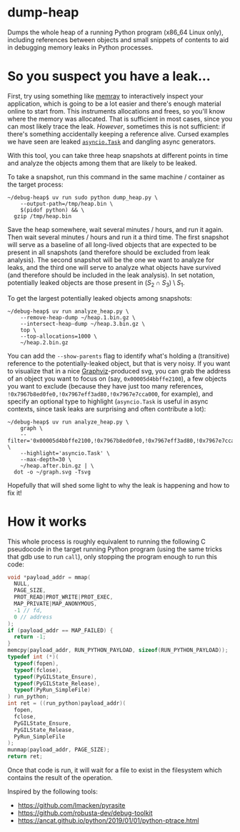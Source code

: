 dump-heap
=========

Dumps the whole heap of a running Python program (x86_64 Linux only), including
references between objects and small snippets of contents to aid in debugging
memory leaks in Python processes.

So you suspect you have a leak...
=================================

First, try using something like [memray](https://bloomberg.github.io/memray/)
to interactively inspect your application, which is going to be a lot easier
and there's enough material online to start from. This instruments allocations
and frees, so you'll know where the memory was allocated. That is sufficient in
most cases, since you can most likely trace the leak. _However_, sometimes this
is not sufficient: if there's something accidentally keeping a reference alive.
Cursed examples we have seen are leaked
[`asyncio.Task`](https://docs.python.org/3/library/asyncio-task.html#asyncio.Task)
and dangling async generators.

With this tool, you can take three heap snapshots at different points in time
and analyze the objects among them that are likely to be leaked.

To take a snapshot, run this command in the same machine / container as the
target process:

```shell
~/debug-heap$ uv run sudo python dump_heap.py \
    --output-path=/tmp/heap.bin \
    $(pidof python) && \
  gzip /tmp/heap.bin
```

Save the heap somewhere, wait several minutes / hours, and run it again. Then
wait several minutes / hours and run it a third time. The first snapshot will
serve as a baseline of all long-lived objects that are expected to be present
in all snapshots (and therefore should be excluded from leak analysis). The
second snapshot will be the one we want to analyze for leaks, and the third one
will serve to analyze what objects have survived (and therefore should be
included in the leak analysis). In set notation, potentially leaked objects are
those present in $`(S_2 \cap S_3) \setminus S_1`$.

To get the largest potentially leaked objects among snapshots:

```shell
~/debug-heap$ uv run analyze_heap.py \
    --remove-heap-dump ~/heap.1.bin.gz \
    --intersect-heap-dump ~/heap.3.bin.gz \
    top \
    --top-allocations=1000 \
    ~/heap.2.bin.gz
```

You can add the `--show-parents` flag to identify what's holding a (transitive)
reference to the potentially-leaked object, but that is very noisy. If you want
to visualize that in a nice [Graphviz](https://graphviz.org/)-produced svg, you
can grab the address of an object you want to focus on (say,
`0x00005d4bbffe2100`), a few objects you want to exclude (because they have
just too many references, `!0x7967b8ed0fe0,!0x7967eff3ad80,!0x7967e7cca000`,
for example), and specify an optional type to highlight (`asyncio.Task` is
useful in async contexts, since task leaks are surprising and often contribute
a lot):

```shell
~/debug-heap$ uv run analyze_heap.py \
    graph \
    --filter='0x00005d4bbffe2100,!0x7967b8ed0fe0,!0x7967eff3ad80,!0x7967e7cca000' \
    --highlight='asyncio.Task' \
    --max-depth=30 \
    ~/heap.after.bin.gz | \
  dot -o ~/graph.svg -Tsvg
```

Hopefully that will shed some light to why the leak is happening and how to fix
it!

How it works
============

This whole process is roughly equivalent to running the following C pseudocode
in the target running Python program (using the same tricks that gdb use to run
`call`), only stopping the program enough to run this code:

```c
void *payload_addr = mmap(
  NULL,
  PAGE_SIZE,
  PROT_READ|PROT_WRITE|PROT_EXEC,
  MAP_PRIVATE|MAP_ANONYMOUS,
  -1 // fd,
  0 // address
);
if (payload_addr == MAP_FAILED) {
  return -1;
}
memcpy(payload_addr, RUN_PYTHON_PAYLOAD, sizeof(RUN_PYTHON_PAYLOAD));
typedef int (*)(
  typeof(fopen),
  typeof(fclose),
  typeof(PyGILState_Ensure),
  typeof(PyGILState_Release),
  typeof(PyRun_SimpleFile)
) run_python;
int ret = ((run_python)payload_addr)(
  fopen,
  fclose,
  PyGILState_Ensure,
  PyGILState_Release,
  PyRun_SimpleFile
);
munmap(payload_addr, PAGE_SIZE);
return ret;
```

Once that code is run, it will wait for a file to exist in the filesystem which
contains the result of the operation.

Inspired by the following tools:

* https://github.com/lmacken/pyrasite
* https://github.com/robusta-dev/debug-toolkit
* https://ancat.github.io/python/2019/01/01/python-ptrace.html
